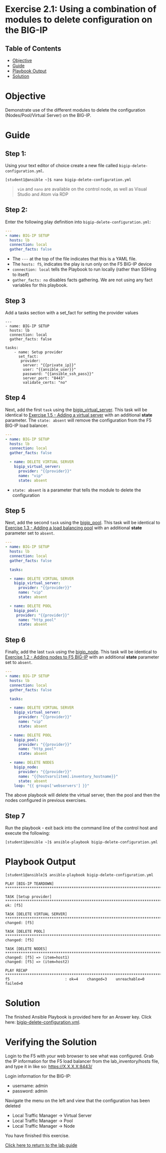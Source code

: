 # Exercise 2.1: Using a combination of modules to delete configuration on the BIG-IP

## Table of Contents

- [Objective](#objective)
- [Guide](#guide)
- [Playbook Output](#playbook-output)
- [Solution](#solution)

# Objective

Demonstrate use of the different modules to delete the configuration (Nodes/Pool/Virtual Server) on the BIG-IP.
# Guide

## Step 1:

Using your text editor of choice create a new file called `bigip-delete-configuration.yml`.

```
[student1@ansible ~]$ nano bigip-delete-configuration.yml
```

>`vim` and `nano` are available on the control node, as well as Visual Studio and Atom via RDP

## Step 2:

Enter the following play definition into `bigip-delete-configuration.yml`:

``` yaml
---
- name: BIG-IP SETUP
  hosts: lb
  connection: local
  gather_facts: false
```

- The `---` at the top of the file indicates that this is a YAML file.
- The `hosts: f5`,  indicates the play is run only on the F5 BIG-IP device
- `connection: local` tells the Playbook to run locally (rather than SSHing to itself)
- `gather_facts: no` disables facts gathering.  We are not using any fact variables for this playbook.

## Step 3

Add a tasks section with a set_fact for setting the provider values

```
---
- name: BIG-IP SETUP
  hosts: lb
  connection: local
  gather_facts: false

tasks:
    - name: Setup provider
      set_fact:
       provider:
        server: "{{private_ip}}"
        user: "{{ansible_user}}"
        password: "{{ansible_ssh_pass}}"
        server_port: "8443"
        validate_certs: "no"
```

## Step 4

Next, add the first `task` using the [bigip_virtual_server](https://docs.ansible.com/ansible/latest/modules/bigip_virtual_server_module.html).  This task will be identical to [Exercise 1.5 - Adding a virtual server](../1.5-add-virtual-server/README.md) with an additional **state** parameter.  The `state: absent` will remove the configuration from the F5 BIG-IP load balancer.


``` yaml
---
- name: BIG-IP SETUP
  hosts: lb
  connection: local
  gather_facts: false

  - name: DELETE VIRTUAL SERVER
    bigip_virtual_server:
      provider: "{{provider}}"
      name: "vip"
      state: absent
```

- `state: absent` is a parameter that tells the module to delete the configuration

## Step 5

Next, add the second `task` using the [bigip_pool](https://docs.ansible.com/ansible/latest/modules/bigip_pool_module.html).  This task will be identical to [Exercise 1.3 - Adding a load balancing pool](../1.3-add-pool/README.md) with an additional **state** parameter set to `absent`.

```yaml
---
- name: BIG-IP SETUP
  hosts: lb
  connection: local
  gather_facts: false

  tasks:

  - name: DELETE VIRTUAL SERVER
    bigip_virtual_server:
      provider: "{{provider}}"
      name: "vip"
      state: absent

  - name: DELETE POOL
    bigip_pool:
     provider: "{{provider}}"
      name: "http_pool"
      state: absent
```

## Step 6

Finally, add the last `task` using the [bigip_node](https://docs.ansible.com/ansible/latest/modules/bigip_node_module.html).  This task will be identical to [Exercise 1.2 - Adding nodes to F5 BIG-IP](1.2-add-node) with an additional **state** parameter set to `absent`.

```yaml
---
- name: BIG-IP SETUP
  hosts: lb
  connection: local
  gather_facts: false

  tasks:

  - name: DELETE VIRTUAL SERVER
    bigip_virtual_server:
      provider: "{{provider}}"
      name: "vip"
      state: absent

  - name: DELETE POOL
    bigip_pool:
      provider: "{{provider}}"
      name: "http_pool"
      state: absent

  - name: DELETE NODES
    bigip_node:
      provider: "{{provider}}"
      name: "{{hostvars[item].inventory_hostname}}"
      state: absent
    loop: "{{ groups['webservers'] }}"
```

The above playbook will delete the virtual server, then the pool and then the nodes configured in previous exercises.

## Step 7

Run the playbook - exit back into the command line of the control host and execute the following:

```
[student1@ansible ~]$ ansible-playbook bigip-delete-configuration.yml
```

# Playbook Output

```
[student1@ansible]$ ansible-playbook bigip-delete-configuration.yml

PLAY [BIG-IP TEARDOWN] **************************************************************************************************************************************

TASK [Setup provider] ***************************************************************************************************************************************
ok: [f5]

TASK [DELETE VIRTUAL SERVER] ********************************************************************************************************************************
changed: [f5]

TASK [DELETE POOL] *********************************************************************************************************************************
changed: [f5]

TASK [DELETE NODES] *************************************************************************************************************************************
changed: [f5] => (item=host1)
changed: [f5] => (item=host2)

PLAY RECAP **************************************************************************************************************************************
f5                         : ok=4    changed=3    unreachable=0    failed=0

```
# Solution

The finished Ansible Playbook is provided here for an Answer key. Click here: [bigip-delete-configuration.yml](https://github.com/network-automation/linklight/blob/master/exercises/ansible_f5/2.1-delete-configuration/bigip-delete-configuration.yml).

# Verifying the Solution

Login to the F5 with your web browser to see what was configured.  Grab the IP information for the F5 load balancer from the lab_inventory/hosts file, and type it in like so: https://X.X.X.X:8443/

Login information for the BIG-IP:
- username: admin
- password: admin

Navigate the menu on the left and view that the configuration has been deleted
* Local Traffic Manager -> Virtual Server
* Local Traffic Manager -> Pool
* Local Traffic Manager -> Node

You have finished this exercise.  

[Click here to return to the lab guide](../README.md)
